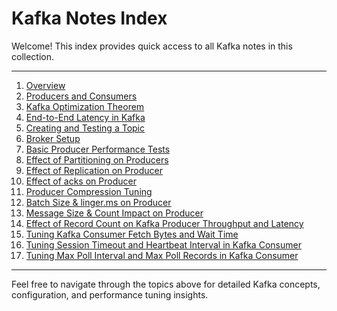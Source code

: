 # Kafka Notes Index

Welcome! This index provides quick access to all Kafka notes in this collection.

---

1. [Overview](Kafka/01.Overview.md)
2. [Producers and Consumers](Kafka/02.ProducersAndConsumers.md)
3. [Kafka Optimization Theorem](Kafka/03.KafkaOptimizationTheorem.md)
4. [End-to-End Latency in Kafka](Kafka/04.EndToEndLatency.md)
5. [Creating and Testing a Topic](Kafka/05.TopicProducerConsumerSetup.md)
6. [Broker Setup](Kafka/06.BrokerSetup.md)
7. [Basic Producer Performance Tests](Kafka/07.BasicPerfTests.md)
8. [Effect of Partitioning on Producers](Kafka/08.EffectOfPartitioningOnProducers.md)
9. [Effect of Replication on Producer](Kafka/09.EffectOfReplicationOnProducer.md)
10. [Effect of acks on Producer](Kafka/10.EffectOfAcksOnProducer.md)
11. [Producer Compression Tuning](Kafka/11.ProducerCompressionTuning.md)
12. [Batch Size & linger.ms on Producer](Kafka/12.BatchSizeLingermsOnProducer.md)
13. [Message Size & Count Impact on Producer](Kafka/13.MessageSizeCountImpactOnProducer.md)
14. [Effect of Record Count on Kafka Producer Throughput and Latency](Kafka/14.KafkaConsumerPerformanceSetup.md)
15. [Tuning Kafka Consumer Fetch Bytes and Wait Time](Kafka/15.KafkaConsumerFetchByteWaitTime.md)
16. [Tuning Session Timeout and Heartbeat Interval in Kafka Consumer](Kafka/16.KafkaConsumerSessions.md)
17. [Tuning Max Poll Interval and Max Poll Records in Kafka Consumer](Kafka/17.KafkaConsumerPoll.md)

---

Feel free to navigate through the topics above for detailed Kafka concepts, configuration, and performance tuning insights.
